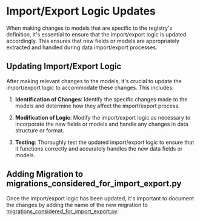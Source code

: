 # Import/Export Logic Updates

When making changes to models that are specific to the registry's definition, it's essential to ensure that the import/export logic is updated accordingly.
This ensures that new fields or models are appropriately extracted and handled during data import/export processes.

## Updating Import/Export Logic

After making relevant changes to the models, it's crucial to update the import/export logic to accommodate these changes. This includes:

1. **Identification of Changes**: Identify the specific changes made to the models and determine how they affect the import/export process.

2. **Modification of Logic**: Modify the import/export logic as necessary to incorporate the new fields or models and handle any changes in data structure or format.

3. **Testing**: Thoroughly test the updated import/export logic to ensure that it functions correctly and accurately handles the new data fields or models.

## Adding Migration to migrations_considered_for_import_export.py

Once the import/export logic has been updated, it's important to document the changes by adding the name of the new migration to [migrations_considered_for_import_export.py](../rdrf/rdrf/services/io/defs/migrations_considered_for_import_export.py).
